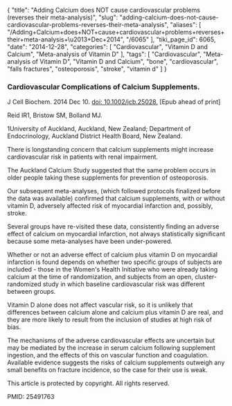 {
    "title": "Adding Calcium does NOT cause cardiovascular problems (reverses their meta-analysis)",
    "slug": "adding-calcium-does-not-cause-cardiovascular-problems-reverses-their-meta-analysis",
    "aliases": [
        "/Adding+Calcium+does+NOT+cause+cardiovascular+problems+reverses+their+meta-analysis+\u2013+Dec+2014",
        "/6065"
    ],
    "tiki_page_id": 6065,
    "date": "2014-12-28",
    "categories": [
        "Cardiovascular",
        "Vitamin D and Calcium",
        "Meta-analysis of Vitamin D"
    ],
    "tags": [
        "Cardiovascular",
        "Meta-analysis of Vitamin D",
        "Vitamin D and Calcium",
        "bone",
        "cardiovascular",
        "falls fractures",
        "osteoporosis",
        "stroke",
        "vitamin d"
    ]
}


### Cardiovascular Complications of Calcium Supplements.

J Cell Biochem. 2014 Dec 10. [doi: 10.1002/jcb.25028.](https://doi.org/10.1002/jcb.25028.) <span>[Epub ahead of print]</span>

Reid IR1, Bristow SM, Bolland MJ.

1University of Auckland, Auckland, New Zealand; Department of Endocrinology, Auckland District Health Board, New Zealand.

There is longstanding concern that calcium supplements might increase cardiovascular risk in patients with renal impairment. 

The Auckland Calcium Study suggested that the same problem occurs in older people taking these supplements for prevention of osteoporosis. 

Our subsequent meta-analyses, (which followed protocols finalized before the data was available) confirmed that calcium supplements, with or without vitamin D, adversely affected risk of myocardial infarction and, possibly, stroke. 

Several groups have re-visited these data, consistently finding an adverse effect of calcium on myocardial infarction, not always statistically significant because some meta-analyses have been under-powered. 

Whether or not an adverse effect of calcium plus vitamin D on myocardial infarction is found depends on whether two specific groups of subjects are included - those in the Women's Health Initiative who were already taking calcium at the time of randomization, and subjects from an open, cluster-randomized study in which baseline cardiovascular risk was different between groups. 

Vitamin D alone does not affect vascular risk, so it is unlikely that differences between calcium alone and calcium plus vitamin D are real, and they are more likely to result from the inclusion of studies at high risk of bias. 

The mechanisms of the adverse cardiovascular effects are uncertain but may be mediated by the increase in serum calcium following supplement ingestion, and the effects of this on vascular function and coagulation. Available evidence suggests the risks of calcium supplements outweigh any small benefits on fracture incidence, so the case for their use is weak. 

This article is protected by copyright. All rights reserved.

PMID: 25491763
